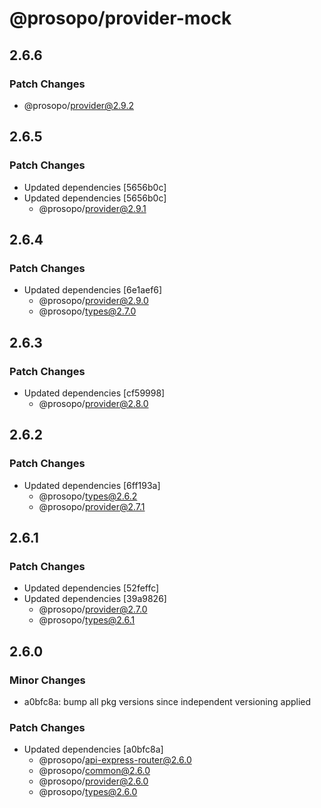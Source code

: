 # @prosopo/provider-mock

## 2.6.6

### Patch Changes

- @prosopo/provider@2.9.2

## 2.6.5

### Patch Changes

- Updated dependencies [5656b0c]
- Updated dependencies [5656b0c]
  - @prosopo/provider@2.9.1

## 2.6.4

### Patch Changes

- Updated dependencies [6e1aef6]
  - @prosopo/provider@2.9.0
  - @prosopo/types@2.7.0

## 2.6.3

### Patch Changes

- Updated dependencies [cf59998]
  - @prosopo/provider@2.8.0

## 2.6.2

### Patch Changes

- Updated dependencies [6ff193a]
  - @prosopo/types@2.6.2
  - @prosopo/provider@2.7.1

## 2.6.1

### Patch Changes

- Updated dependencies [52feffc]
- Updated dependencies [39a9826]
  - @prosopo/provider@2.7.0
  - @prosopo/types@2.6.1

## 2.6.0

### Minor Changes

- a0bfc8a: bump all pkg versions since independent versioning applied

### Patch Changes

- Updated dependencies [a0bfc8a]
  - @prosopo/api-express-router@2.6.0
  - @prosopo/common@2.6.0
  - @prosopo/provider@2.6.0
  - @prosopo/types@2.6.0
